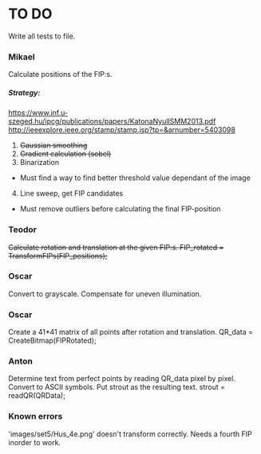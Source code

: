 TO DO
=====
Write all tests to file.

### Mikael
Calculate positions of the FIP:s.

##### Strategy:
https://www.inf.u-szeged.hu/ipcg/publications/papers/KatonaNyulISMM2013.pdf
http://ieeexplore.ieee.org/stamp/stamp.jsp?tp=&arnumber=5403098

1. ~~Gaussian smoothing~~
2. ~~Gradient calculation (sobel)~~
3. Binarization
  * Must find a way to find better threshold value dependant of the image
4. Line sweep, get FIP candidates
  * Must remove outliers before calculating the final FIP-position

### Teodor
~~Calculate rotation and translation at the given FIP:s.
FIP_rotated = TransformFIPs(FIP_positions);~~

### Oscar
Convert to grayscale.
Compensate for uneven illumination.

### Oscar
Create a 41*41 matrix of all points after rotation and translation.
QR_data = CreateBitmap(FIPRotated);

### Anton
Determine text from perfect points by reading QR_data pixel by pixel.
Convert to ASCII symbols.
Put strout as the resulting text.
strout = readQR(QRData);

### Known errors
'images/set5/Hus_4e.png' doesn't transform correctly. Needs a fourth FIP inorder to work.
